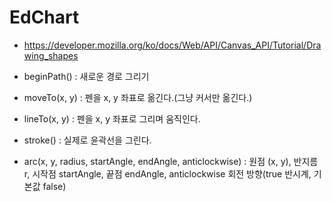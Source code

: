 # EdChart
 * https://developer.mozilla.org/ko/docs/Web/API/Canvas_API/Tutorial/Drawing_shapes

 * beginPath() : 새로운 경로 그리기

 * moveTo(x, y) : 펜을 x, y 좌표로 옮긴다.(그냥 커서만 옮긴다.)

 * lineTo(x, y) : 펜을 x, y 좌표로 그리며 움직인다.
 
 * stroke() : 실제로 윤곽선을 그린다.

 * arc(x, y, radius, startAngle, endAngle, anticlockwise) : 원점 (x, y), 반지름 r, 시작점 startAngle, 끝점 endAngle, anticlockwise 회전 방향(true 반시계, 기본값 false)